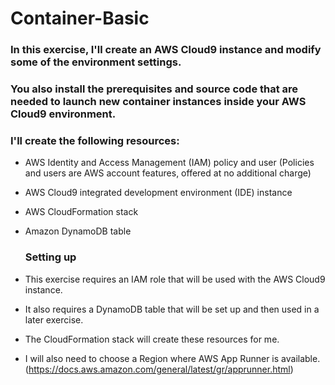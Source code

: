 # Container-Basic


### In this exercise, I'll create an AWS Cloud9 instance and modify some of the environment settings. 
### You also install the prerequisites and source code that are needed to launch new container instances inside your AWS Cloud9 environment.

### I'll create the following resources:
* AWS Identity and Access Management (IAM) policy and user (Policies and users are AWS account features, offered at no additional charge)
* AWS Cloud9 integrated development environment (IDE) instance
* AWS CloudFormation stack
* Amazon DynamoDB table

  ### Setting up
* This exercise requires an IAM role that will be used with the AWS Cloud9 instance. 
* It also requires a DynamoDB table that will be set up and then used in a later exercise.
* The CloudFormation stack will create these resources for me.
* I will also need to choose a Region where AWS App Runner is available.(https://docs.aws.amazon.com/general/latest/gr/apprunner.html)

